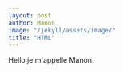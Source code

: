 ```yaml
---
layout: post
author: Manon
image: "/jekyll/assets/image/"
title: "HTML"
---
```




Hello je m'appelle Manon.